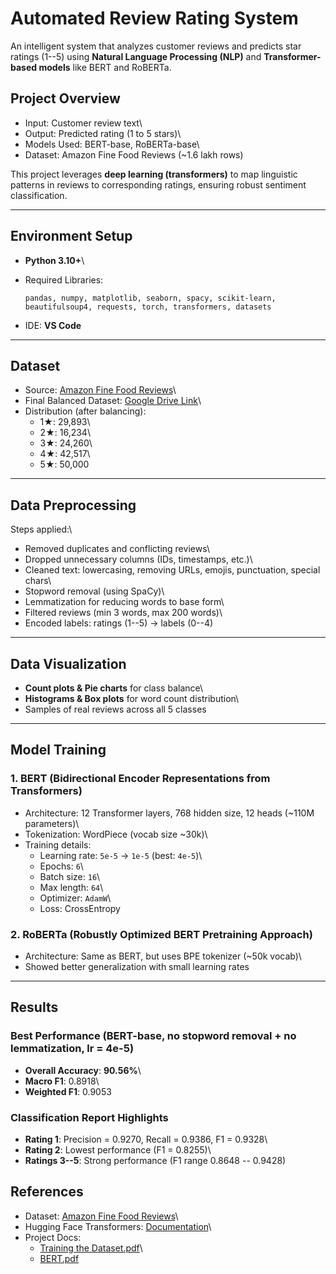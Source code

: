 # Automated Review Rating System

An intelligent system that analyzes customer reviews and predicts star
ratings (1--5) using **Natural Language Processing (NLP)** and
**Transformer-based models** like BERT and RoBERTa.

##  Project Overview

-   Input: Customer review text\
-   Output: Predicted rating (1 to 5 stars)\
-   Models Used: BERT-base, RoBERTa-base\
-   Dataset: Amazon Fine Food Reviews (\~1.6 lakh rows)

This project leverages **deep learning (transformers)** to map
linguistic patterns in reviews to corresponding ratings, ensuring robust
sentiment classification.

------------------------------------------------------------------------

##  Environment Setup

-   **Python 3.10+**\

-   Required Libraries:

        pandas, numpy, matplotlib, seaborn, spacy, scikit-learn,
        beautifulsoup4, requests, torch, transformers, datasets

-   IDE: **VS Code**



------------------------------------------------------------------------

##  Dataset

-   Source: [Amazon Fine Food
    Reviews](https://www.kaggle.com/datasets/snap/amazon-fine-food-reviews)\
-   Final Balanced Dataset: [Google Drive
    Link](https://drive.google.com/file/d/1PEbxA8R9GeC7tRiIjFuos4IWZJLsj9Q_/view?usp=sharing)\
-   Distribution (after balancing):
    -   1★: 29,893\
    -   2★: 16,234\
    -   3★: 24,260\
    -   4★: 42,517\
    -   5★: 50,000

------------------------------------------------------------------------

##  Data Preprocessing

Steps applied:\
- Removed duplicates and conflicting reviews\
- Dropped unnecessary columns (IDs, timestamps, etc.)\
- Cleaned text: lowercasing, removing URLs, emojis, punctuation, special
chars\
- Stopword removal (using SpaCy)\
- Lemmatization for reducing words to base form\
- Filtered reviews (min 3 words, max 200 words)\
- Encoded labels: ratings (1--5) → labels (0--4)

------------------------------------------------------------------------

##  Data Visualization

-   **Count plots & Pie charts** for class balance\
-   **Histograms & Box plots** for word count distribution\
-   Samples of real reviews across all 5 classes

------------------------------------------------------------------------

##  Model Training

### 1. BERT (Bidirectional Encoder Representations from Transformers)

-   Architecture: 12 Transformer layers, 768 hidden size, 12 heads
    (\~110M parameters)\
-   Tokenization: WordPiece (vocab size \~30k)\
-   Training details:
    -   Learning rate: `5e-5` → `1e-5` (best: `4e-5`)\
    -   Epochs: `6`\
    -   Batch size: `16`\
    -   Max length: `64`\
    -   Optimizer: `AdamW`\
    -   Loss: CrossEntropy

### 2. RoBERTa (Robustly Optimized BERT Pretraining Approach)

-   Architecture: Same as BERT, but uses BPE tokenizer (\~50k vocab)\
-   Showed better generalization with small learning rates

------------------------------------------------------------------------

##  Results

### Best Performance (BERT-base, no stopword removal + no lemmatization, lr = 4e-5)


-   **Overall Accuracy**: **90.56%**\
-   **Macro F1**: 0.8918\
-   **Weighted F1**: 0.9053

### Classification Report Highlights

-   **Rating 1**: Precision = 0.9270, Recall = 0.9386, F1 = 0.9328\
-   **Rating 2**: Lowest performance (F1 = 0.8255)\
-   **Ratings 3--5**: Strong performance (F1 range 0.8648 -- 0.9428)



##  References

-   Dataset: [Amazon Fine Food
    Reviews](https://www.kaggle.com/datasets/snap/amazon-fine-food-reviews)\
-   Hugging Face Transformers:
    [Documentation](https://huggingface.co/docs/transformers)\
-   Project Docs:
    -   [Training the Dataset.pdf](AI/Training%20the%20dataset.pdf)\
    -   [BERT.pdf](AI/bert.pdf)
